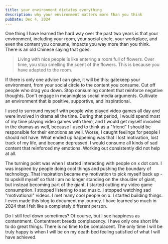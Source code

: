 ```yaml
---
title: your environment dictates everything
description: why your environment matters more than you think
pubDate: Dec 4, 2024
---
```


One thing I have learned the hard way over the past two years is that your environment, including your room, your social circle, your workplace, and even the content you consume, impacts you way more than you think. There is an old Chinese saying that goes:

> Living with nice people is like entering a room full of flowers. Over time, you stop smelling the scent of the flowers. This is because you have adapted to the room.

If there is only one advice I can give, it will be this: gatekeep your environment, from your social circle to the content you consume. Cut off people who drag you down. Stop consuming content that reinforce negative thoughts. Don't engage in meaningless social media arguments. Cultivate an environment that is positive, supportive, and inspirational.

I used to surround myself with people who played video games all day and were involved in drama all the time. During that period, I would spend most of my time playing video games with them, and I would get myself invovled in the dramas as well, because I used to think as a "friend" I should be responsible for their emotions as well.  Worse, I caught feelings for people I should not have. What ended up happening was that I lost motivation, lost track of my life, and became depressed. I would consume all kinds of sad content that reinforced my emotions. Working out consistently did not help at all.

The turning point was when I started interacting with people on x dot com. I was inspired by people doing cool things and pushing the boundary of technology. That inspiration became my motivation to pick myself back up - to upskill myself so that I am no longer standing on the shoulder of giant, but instead becoming part of the giant. I started cutting my video game consumption. I stopped listening to sad music. I stopped watching sad "motivational" videos. I met many cool people on x. I started building things. I even made this blog to document my journey. I have learned so much in 2024 that I felt like a completely different person.

Do I still feel down sometimes? Of course, but I see happiness as contentment. Contentment breeds complacency. I have only one short life to do great things. There is no time to be complacent. The only time I will be truly happy is when I will be on my death bed feeling satisfied of what I will have achieved.
